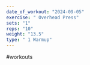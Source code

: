 ```yaml
---
date_of_workout: "2024-09-05"
exercise: " Overhead Press"
sets: "1"
reps: "10"
weight: "13.5"
type: " 1 Warmup"
---
```

#workouts